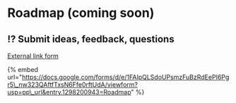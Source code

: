 # Roadmap \(coming soon\)

## ⁉ Submit ideas, feedback, questions 

[External link form](https://docs.google.com/forms/d/e/1FAIpQLSdoUPsmzFuBzRdEePI6Pgr5_nw323QAftfTxsN6Ffe0rftUdA/viewform?usp=pp_url&entry.1298200943=Roadmap)

{% embed url="https://docs.google.com/forms/d/e/1FAIpQLSdoUPsmzFuBzRdEePI6Pgr5\_nw323QAftfTxsN6Ffe0rftUdA/viewform?usp=pp\_url&entry.1298200943=Roadmap" %}



